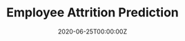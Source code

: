 ---
title: Employee Attrition Prediction
summary: 'In this project, I had to predict the attrition rates of employees given 28 features 
          like Age, Department, Gender, etc.
          Did lots of EDA, Visualization, Feature Engineering and Modelling.
          Used `Random Forest Classifier` and parameter tuning.
          It was a competition wherein I was placed in the top 50 percentile of all participants.'
tags:
- Machine Learning

date: "2020-06-25T00:00:00Z"

# Optional external URL for project (replaces project detail page).
external_link: "https://github.com/thepankj/Employee-Attrition-Prediction"

image:
  caption: Photo from Google
  focal_point: Smart

links:
- icon: ipynb
  #icon_pack: 
  name: View IPYNB
  url: https://www.kaggle.com/pnkjgpt/employee-attrition-prediciton
  
- icon: ipynb
  #icon_pack: 
  name: View on GitHub
  url: https://github.com/thepankj/Employee-Attrition-Prediction/

url_code: ""
url_pdf: ""
url_slides: ""
url_video: ""

# Slides (optional).
#   Associate this project with Markdown slides.
#   Simply enter your slide deck's filename without extension.
#   E.g. `slides = "example-slides"` references `content/slides/example-slides.md`.
#   Otherwise, set `slides = ""`.
slides: ""
---